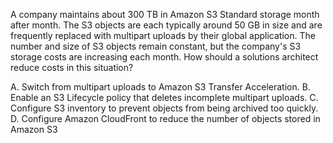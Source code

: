 A company maintains about 300 TB in Amazon S3 Standard storage month after month. The S3 objects are each typically around 50 GB in size and are frequently replaced with multipart uploads by their global application. The number and size of S3 objects remain constant, but the company's S3 storage costs are increasing each month. How should a solutions architect reduce costs in this situation? 

A. Switch from multipart uploads to Amazon S3 Transfer Acceleration. 
B. Enable an S3 Lifecycle policy that deletes incomplete multipart uploads. 
C. Configure S3 inventory to prevent objects from being archived too quickly. 
D. Configure Amazon CloudFront to reduce the number of objects stored in Amazon S3
